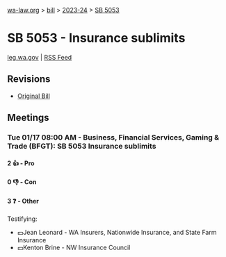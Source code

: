 [wa-law.org](/) > [bill](/bill/) > [2023-24](/bill/2023-24/) > [SB 5053](/bill/2023-24/sb/5053/)

# SB 5053 - Insurance sublimits
[leg.wa.gov](https://app.leg.wa.gov/billsummary?BillNumber=5053&Year=2023&Initiative=false) | [RSS Feed](./rss.xml)

## Revisions
* [Original Bill](1/)

## Meetings
### Tue 01/17 08:00 AM - Business, Financial Services, Gaming & Trade (BFGT): SB 5053 Insurance sublimits
#### 2 👍 - Pro

#### 0 👎 - Con

#### 3 ❓ - Other
Testifying:
* 💵Jean Leonard - WA Insurers, Nationwide Insurance, and State Farm Insurance
* 💵Kenton Brine - NW Insurance Council
